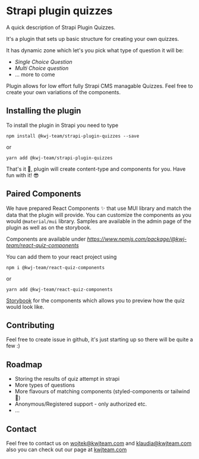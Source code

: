 # Strapi plugin quizzes

A quick description of Strapi Plugin Quizzes.

It's a plugin that sets up basic structure for creating your own quizzes.

It has dynamic zone which let's you pick what type of question it will be:

- _Single Choice Question_
- _Multi Choice question_
- ... more to come

Plugin allows for low effort fully Strapi CMS managable Quizzes. Feel free to create your own variations of the components.

## Installing the plugin

To install the plugin in Strapi you need to type

```
npm install @kwj-team/strapi-plugin-quizzes --save
```

or

```
yarn add @kwj-team/strapi-plugin-quizzes
```

That's it 🎉, plugin will create content-type and components for you. Have fun with it! 😎

## Paired Components

We have prepared React Components ✨ that use MUI library and match the data that the plugin will provide.
You can customize the components as you would `@material/mui` library. Samples are available in the admin page of the plugin as well as on the storybook.

Components are available under 
*https://www.npmjs.com/package/@kwj-team/react-quiz-components*

You can add them to your react project using

```
npm i @kwj-team/react-quiz-components
```
or

```
yarn add @kwj-team/react-quiz-components
```

[Storybook](http://lms-strapi.kwjteam.com:6006/?path=/story/components-sections-quiz--default-quiz-page) for the components which allows you to preview how the quiz would look like.

## Contributing

Feel free to create issue in github, it's just starting up so there will be quite a few :)

## Roadmap

- Storing the results of quiz attempt in strapi
- More types of questions
- More flavours of matching components (styled-components or tailwind 🤔)
- Anonymous/Registered support - only authorized etc.
- ...

## Contact

Feel free to contact us on wojtek@kwjteam.com and klaudia@kwjteam.com also you can check out our page at [kwjteam.com](http://www.kwjteam.com)

```

```
